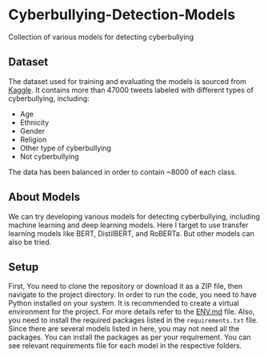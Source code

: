 # Cyberbullying-Detection-Models

Collection of various models for detecting cyberbullying

## Dataset

The dataset used for training and evaluating the models is sourced from [Kaggle](https://www.kaggle.com/datasets/andrewmvd/cyberbullying-classification). It contains more than 47000 tweets labeled with different types of cyberbullying, including:

- Age
- Ethnicity
- Gender
- Religion
- Other type of cyberbullying
- Not cyberbullying

The data has been balanced in order to contain ~8000 of each class.

## About Models

We can try developing various models for detecting cyberbullying, including machine learning and deep learning models. Here I target to use transfer learning models like BERT, DistilBERT, and RoBERTa. But other models can also be tried.

## Setup

First, You need to clone the repository or download it as a ZIP file, then navigate to the project directory. In order to run the code, you need to have Python installed on your system. It is recommended to create a virtual environment for the project. For more details refer to the [ENV.md](ENV.md) file. Also, you need to install the required packages listed in the `requirements.txt` file. Since there are several models listed in here, you may not need all the packages. You can install the packages as per your requirement. You can see relevant requirements file for each model in the respective folders.